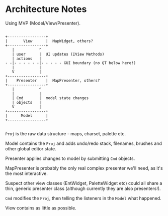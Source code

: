 # Architecture Notes

Using MVP (Model/View/Presenter).

```

+-----------------+
|       View      |  MapWidget, others?
+-----------------+
   |           ^
   | user      |  UI updates (IView Methods)
   | actions   |
- -|- - - - - -|- - - - - GUI boundary (no QT below here!)
   |           |
   V           |
+-----------------+
|    Presenter    |  MapPresenter, others?
+-----------------+
   |           ^
   |           |
   | Cmd       |  model state changes
   | objects   |
   V           |
+-----------------+
|      Model      |
+-----------------+


```
`Proj` is the raw data structure - maps, charset, palette etc.

Model contains the `Proj` and adds undo/redo stack, filenames, brushes and other global editor state.

Presenter applies changes to model by submitting `Cmd` objects.

MapPresenter is probably the only real complex presenter we'll need, as it's the most interactive.

Suspect other view classes (EntWidget, PaletteWidget etc) could all share a thin, generic presenter class (although currently they are also presenters!).

`Cmd` modifies the `Proj`, then telling the listeners in the `Model` what happened.

View contains as little as possible.





